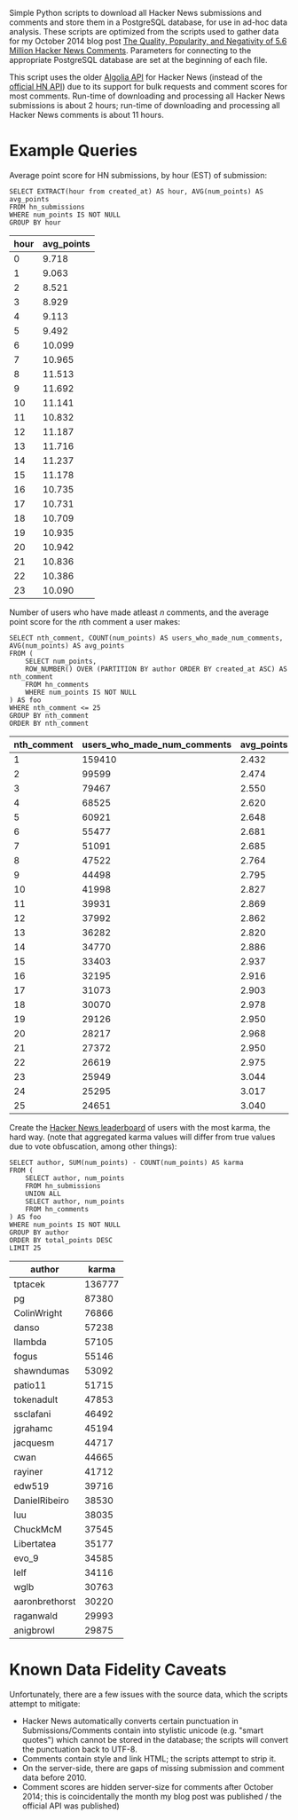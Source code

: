 Simple Python scripts to download all Hacker News submissions and comments and store them in a PostgreSQL database, for use in ad-hoc data analysis. These scripts are optimized from the scripts used to gather data for my October 2014 blog post [The Quality, Popularity, and Negativity of 5.6 Million Hacker News Comments](http://minimaxir.com/2014/10/hn-comments-about-comments/). Parameters for connecting to the appropriate PostgreSQL database are set at the beginning of each file.

This script uses the older [Algolia API](https://hn.algolia.com/api) for Hacker News (instead of the [official HN API](https://github.com/HackerNews/API)) due to its support for bulk requests and comment scores for most comments. Run-time of downloading and processing all Hacker News submissions is about 2 hours; run-time of downloading and processing all Hacker News comments is about 11 hours.

# Example Queries

Average point score for HN submissions, by hour (EST) of submission:

	SELECT EXTRACT(hour from created_at) AS hour, AVG(num_points) AS avg_points
	FROM hn_submissions
	WHERE num_points IS NOT NULL
	GROUP BY hour

hour | avg_points
--- | ---
0|9.718
1|9.063
2|8.521
3|8.929
4|9.113
5|9.492
6|10.099
7|10.965
8|11.513
9|11.692
10|11.141
11|10.832
12|11.187
13|11.716
14|11.237
15|11.178
16|10.735
17|10.731
18|10.709
19|10.935
20|10.942
21|10.836
22|10.386
23|10.090

Number of users who have made atleast *n* comments, and the average point score for the *n*th comment a user makes:

	SELECT nth_comment, COUNT(num_points) AS users_who_made_num_comments, AVG(num_points) AS avg_points
	FROM (
		SELECT num_points,
		ROW_NUMBER() OVER (PARTITION BY author ORDER BY created_at ASC) AS nth_comment
		FROM hn_comments
		WHERE num_points IS NOT NULL
	) AS foo
	WHERE nth_comment <= 25
	GROUP BY nth_comment
	ORDER BY nth_comment

nth_comment | users_who_made_num_comments | avg_points
--- | --- | ---
1|159410|2.432
2|99599|2.474
3|79467|2.550
4|68525|2.620
5|60921|2.648
6|55477|2.681
7|51091|2.685
8|47522|2.764
9|44498|2.795
10|41998|2.827
11|39931|2.869
12|37992|2.862
13|36282|2.820
14|34770|2.886
15|33403|2.937
16|32195|2.916
17|31073|2.903
18|30070|2.978
19|29126|2.950
20|28217|2.968
21|27372|2.950
22|26619|2.975
23|25949|3.044
24|25295|3.017
25|24651|3.040

Create the [Hacker News leaderboard](https://news.ycombinator.com/leaders) of users with the most karma, the hard way. (note that aggregated karma values will differ from true values due to vote obfuscation, among other things):

	SELECT author, SUM(num_points) - COUNT(num_points) AS karma
	FROM (
		SELECT author, num_points
		FROM hn_submissions
		UNION ALL
		SELECT author, num_points
		FROM hn_comments
	) AS foo
	WHERE num_points IS NOT NULL
	GROUP BY author
	ORDER BY total_points DESC
	LIMIT 25

author | karma
--- | ---
tptacek|136777
pg|87380
ColinWright|76866
danso|57238
llambda|57105
fogus|55146
shawndumas|53092
patio11|51715
tokenadult|47853
ssclafani|46492
jgrahamc|45194
jacquesm|44717
cwan|44665
rayiner|41712
edw519|39716
DanielRibeiro|38530
luu|38035
ChuckMcM|37545
Libertatea|35177
evo_9|34585
lelf|34116
wglb|30763
aaronbrethorst|30220
raganwald|29993
anigbrowl|29875

# Known Data Fidelity Caveats

Unfortunately, there are a few issues with the source data, which the scripts attempt to mitigate:

* Hacker News automatically converts certain punctuation in Submissions/Comments contain into stylistic unicode (e.g. "smart quotes") which cannot be stored in the database; the scripts will convert the punctuation back to UTF-8.
* Comments contain style and link HTML; the scripts attempt to strip it.
* On the server-side, there are gaps of missing submission and comment data before 2010.
* Comment scores are hidden server-size for comments after October 2014; this is coincidentally the month my blog post was published / the official API was published)